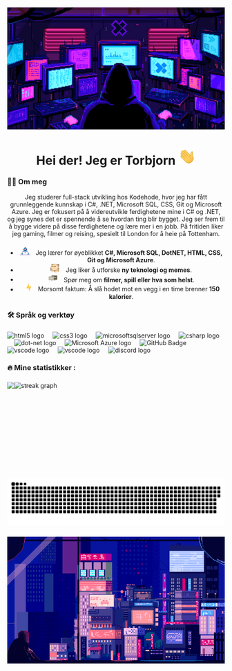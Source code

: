 ###
<div align="center">
  <img alt="GIF" src="https://github.com/TorbjornF-H01/TorbjornF-H01/blob/main/GithubProfile/screens.gif"
</div>

###


<h1 align="center">Hei der! Jeg er Torbjorn <img alt="GIF" src="GithubProfile/Hi.gif" width="40" /></h1>


###

<h3 align="left">👨‍💻  Om meg</h3>

<p> Jeg studerer full-stack utvikling hos Kodehode, hvor jeg har fått grunnleggende kunnskap i C#, .NET, Microsoft SQL, CSS, Git og Microsoft Azure. Jeg er fokusert på å videreutvikle ferdighetene mine i C# og .NET, og jeg synes det er spennende å se hvordan ting blir bygget. Jeg ser frem til å bygge videre på disse ferdighetene og lære mer i en jobb. På fritiden liker jeg gaming, filmer og reising, spesielt til London for å heie på Tottenham. </p>


###

- <img alt="GIF" src="GithubProfile/Developer.gif" width="25" /> &nbsp; Jeg lærer for øyeblikket **C#, Microsoft SQL, DotNET, HTML, CSS, Git og Microsoft Azure**.<br>
- <img src="GithubProfile/hyperkitty.gif" width="20" />&nbsp;&nbsp;&nbsp; Jeg liker å utforske **ny teknologi og memes**. <br>
- <img src="GithubProfile/message.gif" width="25" />&nbsp;&nbsp; Spør meg om **filmer, spill eller hva som helst**. <br>
- &nbsp;&nbsp;<img src="GithubProfile/lightning.gif" width="12" />&nbsp;&nbsp;&nbsp;&nbsp;Morsomt faktum: Å slå hodet mot en vegg i en time brenner **150 kalorier**.<br>

###

<h3 align="left">🛠 Språk og verktøy</h3>

###

<div align="left">
  <img src="https://img.shields.io/badge/HTML5-E34F26?logo=html5&logoColor=fff&style=for-the-badge" height="30" alt="html5 logo"  />
  <img width="12" />
  <img src="https://img.shields.io/badge/CSS3-1572B6?logo=css3&logoColor=fff&style=for-the-badge" height="30" alt="css3 logo"  />
  <img width="12" />
  <img src="https://img.shields.io/badge/Microsoft%20SQL%20Server-CC2927?logo=microsoftsqlserver&logoColor=fff&style=for-the-badge" height="30" alt="microsoftsqlserver logo"  />
  <img width="12" />
  <img src="https://img.shields.io/badge/C%23-512BD4?logo=csharp&logoColor=fff&style=for-the-badge" height="30" alt="csharp logo"  />
  <img width="12" />
  <img src="https://img.shields.io/badge/.NET-512BD4?logo=dotnet&logoColor=fff&style=for-the-badge" height="30" alt="dot-net logo"  />
  <img width="12" />
  <img src="https://img.shields.io/badge/Microsoft%20Azure-0078D4?logo=microsoftazure&logoColor=fff&style=for-the-badge" height="30" alt="Microsoft Azure logo"  />
  <img width="12" />
  <img src="https://img.shields.io/badge/GitHub-181717?logo=github&logoColor=fff&style=for-the-badge" height="30" alt="GitHub Badge">
  <img width="12" />
  <img src="https://img.shields.io/badge/Visual%20Studio-5C2D91?logo=visualstudio&logoColor=fff&style=for-the-badge" height="30" alt="vscode logo"  />
  <img width="12" />
  <img src="https://img.shields.io/badge/Visual%20Studio%20Code-007ACC?logo=visualstudiocode&logoColor=fff&style=for-the-badge" height="30" alt="vscode logo"  />
  <img width="12" />
  <img src="https://img.shields.io/badge/Discord-5865F2?logo=discord&logoColor=fff&style=for-the-badge" height="30" alt="discord logo"  />
</div>

###

<h3 align="left">🔥   Mine statistikker :</h3>

###

<div style="display: flex; flex-direction: row;">
  <img src ="https://github-readme-stats.vercel.app/api/top-langs/?username=TorbjornF-H01&theme=tokyonight" />
  <img src="https://streak-stats.demolab.com?user=TorbjornF-H01&locale=en&mode=daily&theme=tokyonight&hide_border=false&border_radius=5&order=3" height="200" alt="streak graph"  />
</div>

###

<img src="https://raw.githubusercontent.com/TorbjornF-H01/TorbjornF-H01/output/snake.svg" alt="Snake animation" />

###
<div align="center">
  <img alt="GIF" src="https://github.com/TorbjornF-H01/TorbjornF-H01/blob/main/GithubProfile/ChillCity.gif"
</div>

